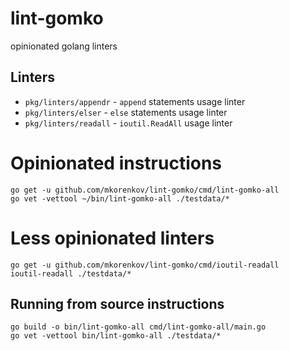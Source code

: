 # lint-gomko

opinionated golang linters

## Linters

- `pkg/linters/appendr` - `append` statements usage linter
- `pkg/linters/elser` - `else` statements usage linter
- `pkg/linters/readall` - `ioutil.ReadAll` usage linter

# Opinionated instructions

```
go get -u github.com/mkorenkov/lint-gomko/cmd/lint-gomko-all
go vet -vettool ~/bin/lint-gomko-all ./testdata/*
```

# Less opinionated linters

```
go get -u github.com/mkorenkov/lint-gomko/cmd/ioutil-readall
ioutil-readall ./testdata/*
```

## Running from source instructions

```
go build -o bin/lint-gomko-all cmd/lint-gomko-all/main.go
go vet -vettool bin/lint-gomko-all ./testdata/*
```
